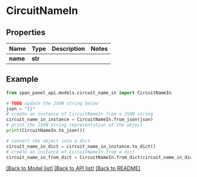 # CircuitNameIn


## Properties

Name | Type | Description | Notes
------------ | ------------- | ------------- | -------------
**name** | **str** |  |

## Example

```python
from span_panel_api.models.circuit_name_in import CircuitNameIn

# TODO update the JSON string below
json = "{}"
# create an instance of CircuitNameIn from a JSON string
circuit_name_in_instance = CircuitNameIn.from_json(json)
# print the JSON string representation of the object
print(CircuitNameIn.to_json())

# convert the object into a dict
circuit_name_in_dict = circuit_name_in_instance.to_dict()
# create an instance of CircuitNameIn from a dict
circuit_name_in_from_dict = CircuitNameIn.from_dict(circuit_name_in_dict)
```
[[Back to Model list]](../README.md#documentation-for-models) [[Back to API list]](../README.md#documentation-for-api-endpoints) [[Back to README]](../README.md)
